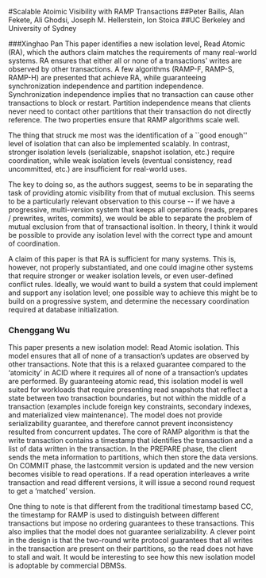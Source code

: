 #Scalable Atoimic Visibility with RAMP Transactions
##Peter Bailis, Alan Fekete, Ali Ghodsi, Joseph M. Hellerstein, Ion Stoica
##UC Berkeley and University of Sydney

###Xinghao Pan
This paper identifies a new isolation level, Read Atomic (RA), which the authors claim matches the requirements of many real-world systems.
RA ensures that either all or none of a transactions' writes are observed by other transactions.
A few algorithms (RAMP-F, RAMP-S, RAMP-H) are presented that achieve RA, while guaranteeing synchronization independence and partition independence.
Synchronization independence implies that no transaction can cause other transactions to block or restart.
Partition independence means that clients never need to contact other partitions that their transaction do not directly reference.
The two properties ensure that RAMP algorithms scale well.

The thing that struck me most was the identification of a ``good enough'' level of isolation that can also be implemented scalably.
In contrast, stronger isolation levels (serializable, snapshot isolation, etc.) require coordination, while weak isolation levels (eventual consistency, read uncommitted, etc.) are insufficient for real-world uses.

The key to doing so, as the authors suggest, seems to be in separating the task of providing atomic visibility from that of mutual exclusion.
This seems to be a particularly relevant observation to this course -- if we have a progressive, multi-version system that keeps all operations (reads, prepares / prewrites, writes, commits), we would be able to separate the problem of mutual exclusion from that of transactional isoltion.
In theory, I think it would be possible to provide any isolation level with the correct type and amount of coordination.

A claim of this paper is that RA is sufficient for many systems.
This is, however, not properly substantiated, and one could imagine other systems that require stronger or weaker isolation levels, or even user-defined conflict rules.
Ideally, we would want to build a system that could implement and support any isolation level; one possible way to achieve this might be to build on a progressive system, and determine the necessary coordination required at database initialization.

### Chenggang Wu

This paper presents a new isolation model: Read Atomic isolation. This model ensures that all of none of a transaction’s updates are observed by other transactions. Note that this is a relaxed guarantee compared to the ‘atomicity’ in ACID where it requires all of none of a transaction’s updates are performed. By guaranteeing atomic read, this isolation model is well suited for workloads that require presenting read snapshots that reflect a state between two transaction boundaries, but not within the middle of a transaction (examples include foreign key constraints, secondary indexes, and materialized view maintenance). The model does not provide serializability guarantee, and therefore cannot prevent inconsistency resulted from concurrent updates. The core of RAMP algorithm is that the write transaction contains a timestamp that identifies the transaction and a list of data written in the transaction. In the PREPARE phase, the client sends the meta information to partitions, which then store the data versions. On COMMIT phase, the lastcommit version is updated and the new version becomes visible to read operations. If a read operation interleaves a write transaction and read different versions, it will issue a second round request to get a ‘matched’ version.

One thing to note is that different from the traditional timestamp based CC, the timestamp for RAMP is used to distinguish between different transactions but impose no ordering guarantees to these transactions. This also implies that the model does not guarantee serializability. A clever point in the design is that the two-round write protocol guarantees that all writes in the transaction are present on their partitions, so the read does not have to stall and wait. It would be interesting to see how this new isolation model is adoptable by commercial DBMSs.

